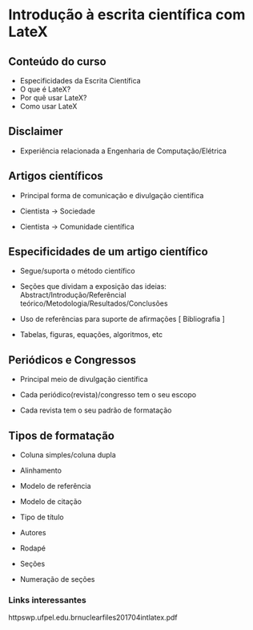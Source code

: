 # Introdução à escrita científica com LateX

## Conteúdo do curso

- Especificidades da Escrita Científica
- O que é LateX?
- Por quê usar LateX?
- Como usar LateX

## Disclaimer

- Experiência relacionada a Engenharia de Computação/Elétrica

## Artigos científicos

- Principal forma de comunicação e divulgação científica

- Cientista -> Sociedade

- Cientista -> Comunidade científica

## Especificidades de um artigo científico

- Segue/suporta o método científico 

- Seções que dividam a exposição das ideias: 
Abstract/Introdução/Referêncial teórico/Metodologia/Resultados/Conclusões

- Uso de referências para suporte de afirmações [ Bibliografia ]

- Tabelas, figuras, equações, algoritmos, etc


## Periódicos e Congressos

- Principal meio de divulgação científica

- Cada periódico(revista)/congresso tem o seu escopo

- Cada revista tem o seu padrão de formatação

## Tipos de formatação

- Coluna simples/coluna dupla

- Alinhamento

- Modelo de referência

- Modelo de citação

- Tipo de título

- Autores 

- Rodapé

- Seções

- Numeração de seções






### Links interessantes

httpswp.ufpel.edu.brnuclearfiles201704intlatex.pdf


